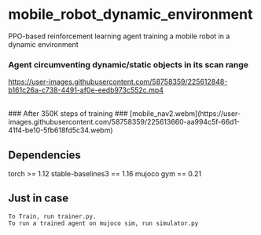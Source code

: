 # mobile_robot_dynamic_environment
PPO-based reinforcement learning agent training a mobile robot in a dynamic environment





### Agent circumventing dynamic/static objects in its scan range ###
https://user-images.githubusercontent.com/58758359/225612848-b161c26a-c738-4491-af0e-eedb973c552c.mp4

<br />
### After 350K steps of training ###
[mobile_nav2.webm](https://user-images.githubusercontent.com/58758359/225613660-aa994c5f-66d1-41f4-be10-5fb618fd5c34.webm)




## Dependencies ##

torch >= 1.12
stable-baselines3 == 1.16
mujoco
gym == 0.21


## Just in case ##

```
To Train, run trainer.py.
To run a trained agent on mujoco sim, run simulator.py
```





